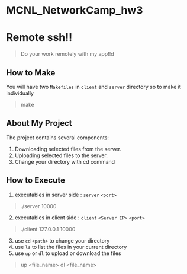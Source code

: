 # MCNL_NetworkCamp_hw3

# Remote ssh!!
> Do your work remotely with my app!!d

## How to Make

You will have two `Makefiles` in `client` and `server` directory so to make it individually
>make

## About My Project 
The project contains several components:
1. Downloading selected files from the server.
2. Uploading selected files to the server.
3. Change your directory with cd command

## How to Execute
1. executables in server side : `server` `<port>`
>./server 10000
2. executables in client side : `client` `<Server IP>` `<port>` 
>./client 127.0.0.1 10000
3. use `cd` `<path>` to change your directory
4. use `ls` to list the files in your current directory
5. use `up` or `dl` to upload or download the files
>up <file_name>
>dl <file_name>
